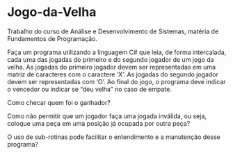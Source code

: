 # Jogo-da-Velha
Trabalho do curso de Análise e Desenvolvimento de Sistemas, matéria de Fundamentos de Programação.

Faça um programa utilizando a linguagem C# que leia, de forma intercalada, cada uma das jogadas do primeiro e do segundo jogador de um jogo da velha. As jogadas do primeiro jogador devem ser representadas em uma matriz de caracteres com o caractere ‘X’. As jogadas do segundo jogador devem ser representadas com ‘O’. Ao final do jogo, o programa deve indicar o vencedor ou indicar se “deu velha” no caso de empate.

Como checar quem foi o ganhador?
 
Como não permitir que um jogador faça uma jogada inválida, ou seja, coloque uma peça em uma posição já ocupada por outra peça?
 
O uso de sub-rotinas pode facilitar o entendimento e a manutenção desse programa?
